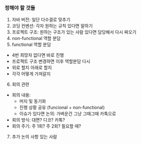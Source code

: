### 정해야 할 것들

1. 자바 버전: 일단 다수결로 맞추기
2. 코딩 컨벤션: 각자 원하는 규칙 있다면 말하기
3. 프로젝트 구조: 원하는 구조가 있는 사람 있다면 담당해서 다시 짜오기
4. non-functional 역할 분담
5. functional 역할 분담
  - 4번 희망자 없다면 바로 진행
  - 프로젝트 구조 변경하면 이후 역할분담 다시
  - 위로 할지 아래로 할지
  - 각각 어떻게 가져갈지 
6. 회의 관련
  - 회의 내용:
    - 머지 및 동기화 
    - 진행 상황 공유 (funcional + non-functional)
    - 이슈가 있다면 논의: 가벼운건 그냥 그때그때 카톡으로
  - 회의 방식: 대면? 디코? 카톡?
  - 회의 주기: 주 1회? 주 2회? 필요할 때?
7. 추가 논의 사항 있는 사람

